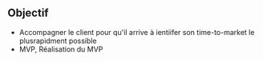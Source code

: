 ## Objectif

- Accompagner le client pour qu'il arrive à ientiifer son time-to-market le plusrapidment possible
- MVP, Réalisation du MVP
